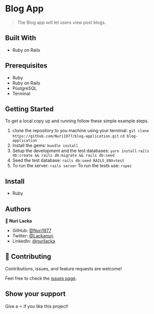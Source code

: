 # Blog App

> The Blog app will let users view post blogs.

## Built With

- Ruby on Rails

## Prerequisites

- Ruby
- Ruby on Rails
- PostgreSQL
- Terminal

## Getting Started

To get a local copy up and running follow these simple example steps.

1. clone the repository to you machine using your terminal:
   `git clone https://github.com/Nuri1977/blog-application.git`
   `cd blog-application`
2. Install the gems:
   `bundle install`
3. Setup the development and the test databases:
    `yarn install`
    `rails db:create && rails db:migrate && rails db:seed`
4. Seed the test database:
   `rails db:seed RAILS_ENV=test`
5. To run the server:
   `rails server`
   To run the tests use:
   `rspec`

## Install

- Ruby

## Authors

👤 **Nuri Lacka**

- GitHub: [@Nuri1977](https://github.com/Nuri1977)
- Twitter: [@Lackanuri](https://twitter.com/LackaNuri)
- LinkedIn: [@nurilacka](https://www.linkedin.com/in/nuri-lacka-7141b01ba/)

## 🤝 Contributing

Contributions, issues, and feature requests are welcome!

Feel free to check the [issues page](../../issues/).

## Show your support

Give a ⭐️ if you like this project!
